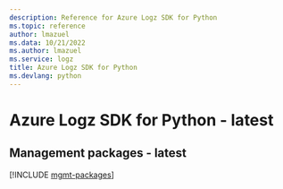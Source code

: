 ```yaml
---
description: Reference for Azure Logz SDK for Python
ms.topic: reference
author: lmazuel
ms.data: 10/21/2022
ms.author: lmazuel
ms.service: logz
title: Azure Logz SDK for Python
ms.devlang: python
---
```

# Azure Logz SDK for Python - latest

## Management packages - latest
[!INCLUDE [mgmt-packages](logz-mgmt-index.md)]
